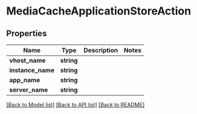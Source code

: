 # MediaCacheApplicationStoreAction

## Properties
Name | Type | Description | Notes
------------ | ------------- | ------------- | -------------
**vhost_name** | **string** |  | 
**instance_name** | **string** |  | 
**app_name** | **string** |  | 
**server_name** | **string** |  | 

[[Back to Model list]](../README.md#documentation-for-models) [[Back to API list]](../README.md#documentation-for-api-endpoints) [[Back to README]](../README.md)



